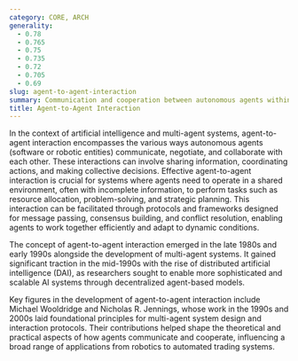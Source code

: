 ```yaml
---
category: CORE, ARCH
generality:
  - 0.78
  - 0.765
  - 0.75
  - 0.735
  - 0.72
  - 0.705
  - 0.69
slug: agent-to-agent-interaction
summary: Communication and cooperation between autonomous agents within a multi-agent system to achieve individual or collective goals.
title: Agent-to-Agent Interaction
---
```


In the context of artificial intelligence and multi-agent systems, agent-to-agent interaction encompasses the various ways autonomous agents (software or robotic entities) communicate, negotiate, and collaborate with each other. These interactions can involve sharing information, coordinating actions, and making collective decisions. Effective agent-to-agent interaction is crucial for systems where agents need to operate in a shared environment, often with incomplete information, to perform tasks such as resource allocation, problem-solving, and strategic planning. This interaction can be facilitated through protocols and frameworks designed for message passing, consensus building, and conflict resolution, enabling agents to work together efficiently and adapt to dynamic conditions.

The concept of agent-to-agent interaction emerged in the late 1980s and early 1990s alongside the development of multi-agent systems. It gained significant traction in the mid-1990s with the rise of distributed artificial intelligence (DAI), as researchers sought to enable more sophisticated and scalable AI systems through decentralized agent-based models.

Key figures in the development of agent-to-agent interaction include Michael Wooldridge and Nicholas R. Jennings, whose work in the 1990s and 2000s laid foundational principles for multi-agent system design and interaction protocols. Their contributions helped shape the theoretical and practical aspects of how agents communicate and cooperate, influencing a broad range of applications from robotics to automated trading systems.
